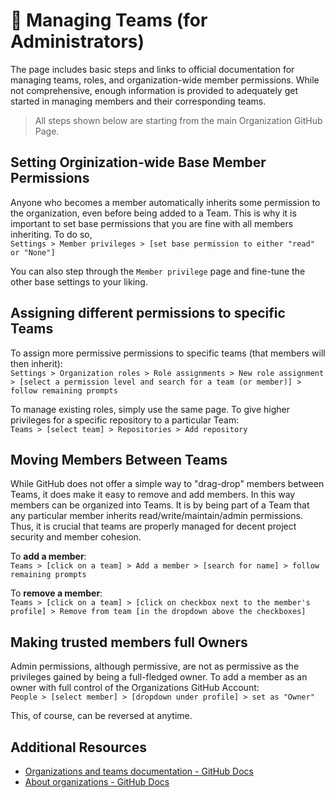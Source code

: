 # 🔑 Managing Teams (for Administrators)

The page includes basic steps and links to official documentation for managing teams, roles, and organization-wide member permissions. While not comprehensive, enough information is provided to adequately get started in managing members and their corresponding teams.

> All steps shown below are starting from the main Organization GitHub Page.

## Setting Orginization-wide Base Member Permissions
Anyone who becomes a member automatically inherits some permission to the organization, even before being added to a Team. This is why it is important to set base permissions that you are fine with all members inheriting. To do so,<br>
`Settings > Member privileges > [set base permission to either "read" or "None"]`

You can also step through the `Member privilege` page and fine-tune the other base settings to your liking.

## Assigning different permissions to specific Teams
To assign more permissive permissions to specific teams (that members will then inherit):<br>
`Settings > Organization roles > Role assignments > New role assignment > [select a permission level and search for a team (or member)] > follow remaining prompts`

To manage existing roles, simply use the same page. To give higher privileges for a specific repository to a particular Team: <br>
`Teams > [select team] > Repositories > Add repository`

## Moving Members Between Teams

While GitHub does not offer a simple way to "drag-drop" members between Teams, it does make it easy to remove and add members. In this way members can be organized into Teams. It is by being part of a Team that any particular member inherits read/write/maintain/admin permissions. Thus, it is crucial that teams are properly managed for decent project security and member cohesion.

To **add a member**:<br>
`Teams > [click on a team] > Add a member > [search for name] > follow remaining prompts`

To **remove a member**:<br>
`Teams > [click on a team] > [click on checkbox next to the member's profile] > Remove from team [in the dropdown above the checkboxes]`

## Making trusted members full Owners

Admin permissions, although permissive, are not as permissive as the privileges gained by being a full-fledged owner. To add a member as an owner with full control of the Organizations GitHub Account:<br>
`People > [select member] > [dropdown under profile] > set as "Owner"`

This, of course, can be reversed at anytime.

## Additional Resources

- [Organizations and teams documentation - GitHub Docs](https://docs.github.com/en/organizations)
- [About organizations - GitHub Docs](https://docs.github.com/en/organizations/collaborating-with-groups-in-organizations/about-organizations)
